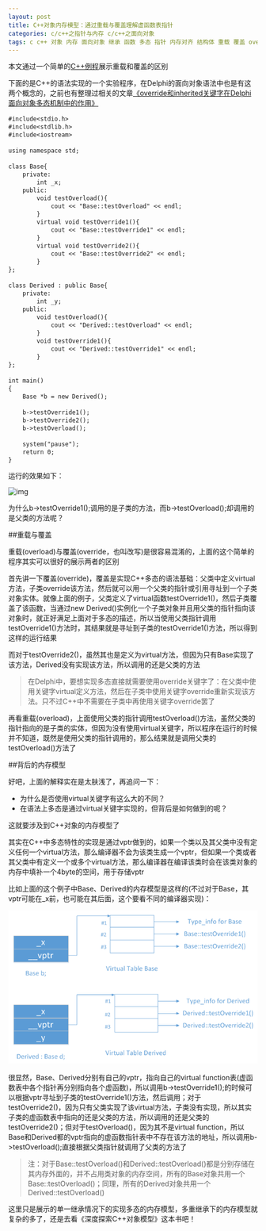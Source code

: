 ```yaml
---
layout: post
title: C++对象内存模型：通过重载与覆盖理解虚函数表指针
categories: c/c++之指针与内存 c/c++之面向对象
tags: c c++ 对象 内存 面向对象 继承 函数 多态 指针 内存对齐 结构体 重载 覆盖 override overload 虚函数表 虚函数表指针 delphi C++对象内存模型
---
```


本文通过一个简单的[C++例程](../download/20161106/OverloadOverride.zip)展示重载和覆盖的区别

下面的是C++的语法实现的一个实验程序，在Delphi的面向对象语法中也是有这两个概念的，之前也有整理过相关的文章[《override和inherited关键字在Delphi面向对象多态机制中的作用》](http://www.xumenger.com/delphi-oo-override-inherited-20160719/)

```
#include<stdio.h>
#include<stdlib.h>
#include<iostream>

using namespace std;

class Base{
	private:
		int _x;
	public:
		void testOverload(){
			cout << "Base::testOverload" << endl;
		}
		virtual void testOverride1(){
			cout << "Base::testOverride1" << endl;
		}
		virtual void testOverride2(){
			cout << "Base::testOverride2" << endl;
		}
};

class Derived : public Base{
	private:
		int _y;
	public:
		void testOverload(){
			cout << "Derived::testOverload" << endl;
		}
		void testOverride1(){
			cout << "Derived::testOverride1" << endl;
		}
};

int main()
{
	Base *b = new Derived();

	b->testOverride1();
	b->testOverride2();
	b->testOverload();

	system("pause");
	return 0;
}
```

运行的效果如下：

![img](../media/image/2016-11-06/01.png)

为什么b->testOverride1();调用的是子类的方法，而b->testOverload();却调用的是父类的方法呢？

##重载与覆盖

重载(overload)与覆盖(override，也叫改写)是很容易混淆的，上面的这个简单的程序其实可以很好的展示两者的区别

首先讲一下覆盖(override)，覆盖是实现C++多态的语法基础：父类中定义virtual方法，子类override该方法，然后就可以用一个父类的指针或引用寻址到一个子类对象实体。就像上面的例子，父类定义了virtual函数testOverride1()，然后子类覆盖了该函数，当通过new Derived()实例化一个子类对象并且用父类的指针指向该对象时，就正好满足上面对于多态的描述，所以当使用父类指针调用testOverride1()方法时，其结果就是寻址到子类的testOverride1()方法，所以得到这样的运行结果

而对于testOverride2()，虽然其也是定义为virtual方法，但因为只有Base实现了该方法，Derived没有实现该方法，所以调用的还是父类的方法

>在Delphi中，要想实现多态直接就需要使用override关键字了：在父类中使用关键字virtual定义方法，然后在子类中使用关键字override重新实现该方法。只不过C++中不需要在子类中再使用关键字override罢了

再看重载(overload)，上面使用父类的指针调用testOverload()方法，虽然父类的指针指向的是子类的实体，但因为没有使用virtual关键字，所以程序在运行的时候并不知道，既然是使用父类的指针调用的，那么结果就是调用父类的testOverload()方法了

##背后的内存模型

好吧，上面的解释实在是太肤浅了，再追问一下：

* 为什么是否使用virtual关键字有这么大的不同？
* 在语法上多态是通过virtual关键字实现的，但背后是如何做到的呢？

这就要涉及到C++对象的内存模型了

其实在C++中多态特性的实现是通过vptr做到的，如果一个类以及其父类中没有定义任何一个virtual方法，那么编译器不会为该类生成一个vptr，但如果一个类或者其父类中有定义一个或多个virtual方法，那么编译器在编译该类时会在该类对象的内存中填补一个4byte的空间，用于存储vptr

比如上面的这个例子中Base、Derived的内存模型是这样的(不过对于Base，其vptr可能在\_x前，也可能在其后面，这个要看不同的编译器实现)：

![img](../media/image/2016-11-06/02.png)

很显然，Base、Derived分别有自己的vptr，指向自己的virtual function表(虚函数表中各个指针再分别指向各个虚函数)，所以调用b->testOverride1();的时候可以根据vptr寻址到子类的testOverride1()方法，然后调用；对于testOverride2()，因为只有父类实现了该virtual方法，子类没有实现，所以其实子类的虚函数表中指向的还是父类的方法，所以调用的还是父类的testOverride2()；但对于testOverload()，因为其不是virtual function，所以Base和Derived都的vptr指向的虚函数指针表中不存在该方法的地址，所以调用b->testOverload();直接根据父类指针就调用了父类的方法了

>注：对于Base::testOverload()和Derived::testOverload()都是分别存储在其内存外面的，并不占用类对象的内存空间，所有的Base对象共用一个Base::testOverload()；同理，所有的Derived对象共用一个Derived::testOverload()

这里只是展示的单一继承情况下的实现多态的内存模型，多重继承下的内存模型就复杂的多了，还是去看《深度探索C++对象模型》这本书吧！

